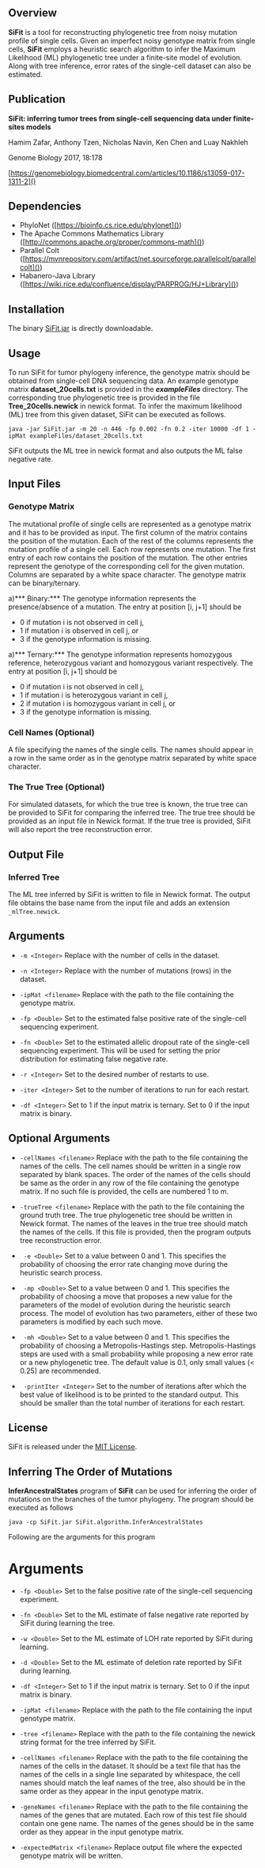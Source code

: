 ## Overview ##

**SiFit** is a tool for reconstructing phylogenetic tree from noisy mutation profile of single cells. Given an imperfect noisy genotype matrix from single cells, **SiFit** employs a heuristic search algorithm to infer the Maximum Likelihood (ML) phylogenetic tree under a finite-site model of evolution. Along with tree inference, error rates of the single-cell dataset can also be estimated.

## Publication ##
**SiFit: inferring tumor trees from single-cell sequencing data under finite-sites models** 

Hamim Zafar, Anthony Tzen, Nicholas Navin, Ken Chen and Luay Nakhleh

Genome Biology 2017, 18:178 

[https://genomebiology.biomedcentral.com/articles/10.1186/s13059-017-1311-2]()

## Dependencies ##

* PhyloNet ([https://bioinfo.cs.rice.edu/phylonet]())
* The Apache Commons Mathematics Library ([http://commons.apache.org/proper/commons-math]())
* Parallel Colt ([https://mvnrepository.com/artifact/net.sourceforge.parallelcolt/parallelcolt]())
* Habanero-Java Library ([https://wiki.rice.edu/confluence/display/PARPROG/HJ+Library]())

## Installation ##

The binary [SiFit.jar](https://bitbucket.org/hamimzafar/sifit/src/a601ab4a677457c536614a6a34f0a9a12e2fdf50/SiFit.jar?at=master&fileviewer=file-view-default) is directly downloadable.

## Usage ##

To run SiFit for tumor phylogeny inference, the genotype matrix should be obtained from single-cell DNA sequencing data. An example genotype matrix **dataset_20cells.txt** is provided in the ***exampleFiles*** directory. The corresponding true phylogenetic tree is provided in the file **Tree_20cells.newick** in newick format. To infer the maximum likelihood (ML) tree from this given dataset, SiFit can be executed as follows.

```
java -jar SiFit.jar -m 20 -n 446 -fp 0.002 -fn 0.2 -iter 10000 -df 1 -ipMat exampleFiles/dataset_20cells.txt
```
SiFit outputs the ML tree in newick format and also outputs the ML false negative rate.

## Input Files ##
### Genotype Matrix ###
The mutational profile of single cells are represented as a genotype matrix and it has to be provided as input. The first column of the matrix contains the position of the mutation. Each of the rest of the columns represents the mutation profile of a single cell. Each row represents one mutation. The first entry of each row contains the position of the mutation. The other entries represent the genotype of the corresponding cell for the given mutation. Columns are separated by a white space character. The genotype matrix can be binary/ternary.

a)*** Binary:*** 
The genotype information represents the presence/absence of a mutation. The entry at position [i, j+1] should be

* 0 if mutation i is not observed in cell j,
* 1 if mutation i is observed in cell j, or
* 3 if the genotype information is missing.

a)*** Ternary:*** 
The genotype information represents homozygous reference, heterozygous variant and homozygous variant respectively. The entry at position [i, j+1] should be

* 0 if mutation i is not observed in cell j,
* 1 if mutation i is heterozygous variant in cell j, 
* 2 if mutation i is homozygous variant in cell j, or
* 3 if the genotype information is missing.

### Cell Names (Optional) ###
A file specifying the names of the single cells. The names should appear in a row in the same order as in the genotype matrix separated by white space character.

### The True Tree (Optional) ###
For simulated datasets, for which the true tree is known, the true tree can be provided to SiFit for comparing the inferred tree. The true tree should be provided as an input file in Newick format. If the true tree is provided, SiFit will also report the tree reconstruction error.

## Output File ##
### Inferred Tree ###
The ML tree inferred by SiFit is written to file in Newick format. The output file obtains the base name from the input file and adds an extension ```_mlTree.newick```.

## Arguments ##
* ```-m <Integer>``` Replace <Integer> with the number of cells in the dataset.

* ```-n <Integer>``` Replace <Integer> with the number of mutations (rows) in the dataset.

* ```-ipMat <filename>``` Replace <filename> with the path to the file containing the genotype matrix.

* ```-fp <Double>``` Set <Double> to the estimated false positive rate of the single-cell sequencing experiment. 

* ```-fn <Double>``` Set <Double> to the estimated allelic dropout rate of the single-cell sequencing experiment. This will be used for setting the prior distribution for estimating false negative rate.

* ```-r <Integer>``` Set <Integer> to the desired number of restarts to use.

* ```-iter <Integer>``` Set <Integer> to the number of iterations to run for each restart.

* ```-df <Integer>``` Set <Integer> to 1 if the input matrix is ternary. Set <Integer> to 0 if the input matrix is binary.

## Optional Arguments ##
* ```-cellNames <filename>``` Replace <filename> with the path to the file containing the names of the cells. The cell names should be written in a single row separated by blank spaces. The order of the names of the cells should be same as the order in any row of the file containing the genotype matrix. If no such file is provided, the cells are numbered 1 to m.

* ```-trueTree <filename>``` Replace <filename> with the path to the file containing the ground truth tree. The true phylogenetic tree should be written in Newick format. The names of the leaves in the true tree should match the names of the cells. If this file is provided, then the program outputs tree reconstruction error.

* ``` -e <Double>``` Set <Double> to a value between 0 and 1. This specifies the probability of choosing the error rate changing move during the heuristic search process.  

* ``` -mp <Double>``` Set <Double> to a value between 0 and 1. This specifies the probability of choosing a move that proposes a new value for the parameters of the model of evolution during the heuristic search process. The model of evolution has two parameters, either of these two parameters is modified by each such move.

* ``` -mh <Double>``` Set <Double> to a value between 0 and 1. This specifies the probability of choosing a Metropolis-Hastings step. Metropolis-Hastings steps are used with a small probability while proposing a new error rate or a new phylogenetic tree. The default value is 0.1, only small values (< 0.25) are recommended.

* ``` -printIter <Integer>``` Set <Integer> to the number of iterations after which the best value of likelihood is to be printed to the standard output. This should be smaller than the total number of iterations for each restart.

## License ##
SiFit is released under the [MIT License](http://www.opensource.org/licenses/MIT).

## Inferring The Order of Mutations ##
**InferAncestralStates** program of **SiFit** can be used for inferring the order of mutations on the branches of the tumor phylogeny. The program should be executed as follows
```
java -cp SiFit.jar SiFit.algorithm.InferAncestralStates 
```
Following are the arguments for this program
# Arguments #
* ```-fp <Double>``` Set <Double> to the false positive rate of the single-cell sequencing experiment.

* ```-fn <Double>``` Set <Double> to the ML estimate of false negative rate reported by SiFit during learning the tree.

* ```-w <Double>``` Set <Double> to the ML estimate of LOH rate reported by SiFit during learning.

* ```-d <Double>``` Set <Double> to the ML estimate of deletion rate reported by SiFit during learning.

* ```-df <Integer>``` Set <Integer> to 1 if the input matrix is ternary. Set <Integer> to 0 if the input matrix is binary.

* ```-ipMat <filename>``` Replace <filename> with the path to the file containing the input genotype matrix.

* ```-tree <filename>``` Replace <filename> with the path to the file containing the newick string format for the tree inferred by SiFit.

* ```-cellNames <filename>``` Replace <filename> with the path to the file containing the names of the cells in the dataset. It should be a text file that has the names of the cells in a single line separated by whitespace, the cell names should match the leaf names of the tree, also should be in the same order as they appear in the input genotype matrix.

* ```-geneNames <filename>``` Replace <filename> with the path to the file containing the names of the genes that are mutated. Each row of this test file should contain one gene name. The names of the genes should be in the same order as they appear in the input genotype matrix.

* ```-expectedMatrix <filename>``` Replace <filename> output file where the expected genotype matrix will be written.


